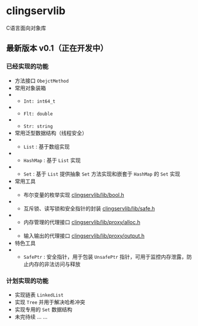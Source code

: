 # clingservlib
C语言面向对象库
## 最新版本 v0.1（正在开发中）
### 已经实现的功能
* 方法接口 `ObejctMethod`
* 常用对象装箱
* * `Int: int64_t`
* * `Flt: double`
* * `Str: string`
* 常用泛型数据结构（线程安全）
* * `List` : 基于数组实现
* * `HashMap` : 基于 `List` 实现
* * `Set` : 基于 `List` 提供抽象 `Set` 方法实现和嵌套于 `HashMap` 的 `Set` 实现
* 常用工具
* * 布尔变量的枚举实现 [clingservlib/lib/bool.h](https://github.com/Lingling-LynnChan/clingservlib/blob/main/clingservlib/lib/bool.h)
* * 互斥锁、读写锁和安全指针的封装 [clingservlib/lib/safe.h](https://github.com/Lingling-LynnChan/clingservlib/blob/main/clingservlib/lib/safe.h)
* * 内存管理的代理接口 [clingservlib/lib/proxy/alloc.h](https://github.com/Lingling-LynnChan/clingservlib/blob/main/clingservlib/lib/proxy/alloc.h)
* * 输入输出的代理接口 [clingservlib/lib/proxy/output.h](https://github.com/Lingling-LynnChan/clingservlib/blob/main/clingservlib/lib/proxy/output.h)
* 特色工具
* * `SafePtr` : 安全指针，用于包装 `UnsafePtr` 指针，可用于监控内存泄露，防止内存的非法访问与释放
### 计划实现的功能
* 实现链表 `LinkedList`
* 实现 `Tree` 并用于解决哈希冲突
* 实现专用的 `Set` 数据结构
* 未完待续 ... ...
